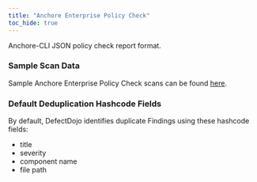 ```yaml
---
title: "Anchore Enterprise Policy Check"
toc_hide: true
---
```

Anchore-CLI JSON policy check report format.

### Sample Scan Data
Sample Anchore Enterprise Policy Check scans can be found [here](https://github.com/DefectDojo/django-DefectDojo/tree/master/unittests/scans/anchore_enterprise).

### Default Deduplication Hashcode Fields
By default, DefectDojo identifies duplicate Findings using these hashcode fields:

- title
- severity
- component name
- file path
